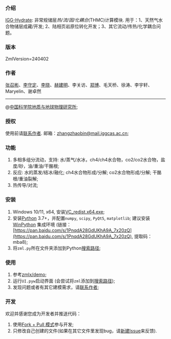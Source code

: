 ### 介绍

[IGG-Hydrate](https://gitee.com/geomech/hydrate): 非常规储层*热/流/固/化耦合*(THMC)计算模块. 用于：1、天然气水合物储层成藏/开发; 2、陆相页岩原位转化开发；3、其它流动/传热/化学耦合问题。
 
### 版本

ZmlVersion=240402

### 作者

[张召彬](http://sourcedb.igg.cas.cn/cn/zjrck/201703/t20170306_4755492.html)、[李守定](http://sourcedb.igg.cas.cn/cn/zjrck/201412/t20141218_4278784.html)、[李晓](http://sourcedb.igg.cas.cn/cn/zjrck/200907/t20090713_2065538.html)、[赫建明](http://sourcedb.igg.cas.cn/cn/zjrck/201203/t20120302_3448658.html)、李关访、[郑博](https://igg.cas.cn/sourcedb_igg_cas/cn/zjrck/202303/t20230322_6706946.html)、毛天桥、徐涛、李宇轩、Maryelin、谢卓然

***

@[中国科学院地质与地球物理研究所](https://igg.cas.cn/);

### 授权

使用前请[联系作者](http://sourcedb.igg.cas.cn/cn/zjrck/201703/t20170306_4755492.html).  邮箱：[zhangzhaobin@mail.iggcas.ac.cn](zhangzhaobin@mail.iggcas.ac.cn); 

### 功能
1. 多相多组分流动，支持: 水/蒸气/水冰，ch4/ch4水合物，co2/co2水合物，盐度/砂，油/重油/干酪根;  
2. 反应: 水的蒸发/结冰/融化; ch4水合物形成/分解; co2水合物形成/分解; 干酪根/重油裂解;
3. 热传导/对流;

### 安装

1. Windows 10/11, x64, 安装[VC_redist.x64.exe](https://gitee.com/geomech/hydrate/attach_files);
2. 安装[Python](https://www.python.org/) 3.7+，并配置`numpy`, `scipy`, `PyQt5`, `matplotlib`; 建议安装 [WinPython](https://pan.baidu.com/s/1PnqdA28GdUKhA9A_7x20zQ) 集成环境 (链接：[https://pan.baidu.com/s/1PnqdA28GdUKhA9A_7x20zQ](https://pan.baidu.com/s/1PnqdA28GdUKhA9A_7x20zQ), 提取码：mba8);
3. 将`zml.py`所在文件夹添加到Python[搜索路径](https://zhuanlan.zhihu.com/p/530589364);

### 使用

1. 参考[zmlx/demo](https://gitee.com/geomech/hydrate/tree/master/zmlx/demo);
2. 运行`UI.pyw`启动界面 (会尝试将`zml`添加到[搜索路径](https://zhuanlan.zhihu.com/p/530589364));
3. 发现问题或者有其它建模需求，请[联系作者](http://sourcedb.igg.cas.cn/cn/zjrck/201703/t20170306_4755492.html);

### 开发
欢迎并感谢您成为开发者并推送代码：
1. 使用[Fork + Pull 模式](https://help.gitee.com/base/pullrequest/Fork+Pull)参与开发;
2. 只修改自己创建的文件(如果在其它文件里发现bug，请[新建Issue](https://gitee.com/geomech/hydrate/issues/new)来反馈).
